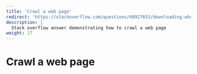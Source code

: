 ```yaml
---
title: 'Crawl a web page'
redirect: 'https://stackoverflow.com/questions/60927653/downloading-whole-websites-with-k6/'
description: |
  Stack overflow answer demonstrating how to crawl a web page
weight: 17
---
```


# Crawl a web page
